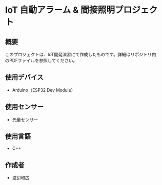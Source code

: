 # IoT 自動アラーム & 間接照明プロジェクト

## 概要
このプロジェクトは、IoT開発演習にて作成したものです。詳細はリポジトリ内のPDFファイルを参照してください。

## 使用デバイス
- Arduino（ESP32 Dev Module）

## 使用センサー
- 光量センサー

## 使用言語
- C++

## 作成者
- 渡辺和広
